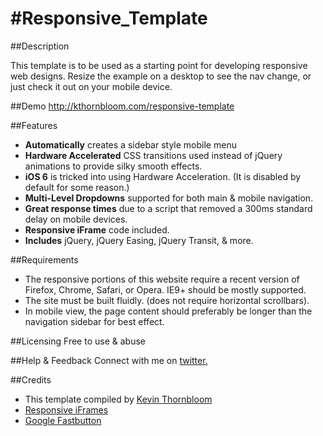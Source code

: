 #Responsive_Template
===================

##Description


This template is to be used as a starting point for developing responsive web designs. Resize the example on a desktop to see the nav change, or just check it out on your mobile device.


##Demo
http://kthornbloom.com/responsive-template

##Features

- <b>Automatically</b> creates a sidebar style mobile menu
- <b>Hardware Accelerated</b> CSS transitions used instead of jQuery animations to provide silky smooth effects.
- <b>iOS 6</b> is tricked into using Hardware Acceleration. (It is disabled by default for some reason.)
- <b>Multi-Level Dropdowns</b> supported for both main & mobile navigation.
- <b>Great response times</b> due to a script that removed a 300ms standard delay on mobile devices.
- <b>Responsive iFrame</b> code included.
- <b>Includes</b> jQuery, jQuery Easing, jQuery Transit, & more.

##Requirements

- The responsive portions of this website require a recent version of Firefox, Chrome, Safari, or Opera. IE9+ should be mostly supported.
- The site must be built fluidly. (does not require horizontal scrollbars).
- In mobile view, the page content should preferably be longer than the navigation sidebar for best effect.

##Licensing
Free to use & abuse

##Help & Feedback
Connect with me on <a href="https://twitter.com/kthornbloom" target="_blank">twitter.</a>

##Credits

- This template compiled by <a href="http://www.kthornbloom.com"  target="_blank">Kevin Thornbloom</a>
- <a href="http://niklausgerber.com/blog/responsive-google-or-bing-maps/"  target="_blank">Responsive iFrames</a>
- <a href="https://github.com/alexblack/google-fastbutton"  target="_blank">Google Fastbutton</a>

